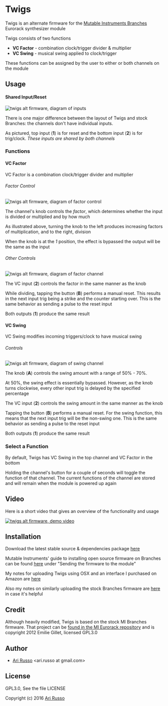 # Twigs

Twigs is an alternate firmware for the [Mutable Instruments Branches](http://mutable-instruments.net/modules/branches) Eurorack synthesizer module

Twigs consists of two functions

* **VC Factor** - combination clock/trigger divider & multiplier
* **VC Swing** - musical swing applied to clock/trigger

These functions can be assigned by the user to either or both channels on the module

## Usage
#### Shared Input/Reset

![twigs alt firmware, diagram of inputs](http://i.imgur.com/honssyb.png)

There is one major difference between the layout of Twigs and stock Branches: the channels don't have individual inputs.  

As pictured, top input (**1**) is for reset and the bottom input (**2**) is for trig/clock. *These inputs are shared by both channels*

### Functions

#### VC Factor

VC Factor is a combination clock/trigger divider and multiplier

###### Factor Control

![twigs alt firmware, diagram of factor control](http://i.imgur.com/hEDyddZ.png)

The channel's knob controls the *factor*, which determines whether the input is divided or multiplied and by how much

As illustrated above, turning the knob to the left produces increasing factors of multiplication, and to the right, division

When the knob is at the *1* position, the effect is bypassed the output will be the same as the input

###### Other Controls

![twigs alt firmware, diagram of factor channel](http://i.imgur.com/rmMf5k4.png)

The VC input (**2**) controls the factor in the same manner as the knob

While dividing, tapping the button (**B**) performs a manual reset.  This results in the next input trig being a strike and the counter starting over. This is the same behavior as sending a pulse to the reset input

Both outputs (**1**) produce the same result

#### VC Swing

VC Swing modifies incoming triggers/clock to have musical swing

###### Controls

![twigs alt firmware, diagram of swing channel](http://i.imgur.com/rmMf5k4.png)

The knob (**A**) controls the swing amount with a range of 50% - 70%.

At 50%, the swing effect is essentially bypassed. However, as the knob turns clockwise, every other input trig is delayed by the specified percentage

The VC input (**2**) controls the swing amount in the same manner as the knob

Tapping the button (**B**) performs a manual reset. For the swing function, this means that the next input trig will be the non-swing one.  This is the same behavior as sending a pulse to the reset input

Both outputs (**1**) produce the same result

### Select a Function

By default, Twigs has VC Swing in the top channel and VC Factor in the bottom

Holding the channel's button for a couple of seconds will toggle the function of that channel.  The current functions of the channel are stored and will remain when the module is powered up again

## Video

Here is a short video that gives an overview of the functionality and usage

[![twigs alt firmware, demo video](http://img.youtube.com/vi/lWKPzUoxJjY/0.jpg?1)](http://www.youtube.com/watch?v=lWKPzUoxJjY)

## Installation

Download the latest stable source & dependencies package [here](https://github.com/arirusso/twigs/blob/master/releases/twigs-1.0.1.tar.gz?raw=true)

Mutable Instruments' guide to installing open source firmware on Branches can be found [here](http://mutable-instruments.net/modules/branches/open) under "Sending the firmware to the module"

My notes for uploading Twigs using OSX and an interface I purchased on Amazon are [here](https://gist.github.com/arirusso/9d55c77618bd1195a9fc238ffac47f18)

Also my notes on similarly uploading the stock Branches firmware are [here](https://gist.github.com/arirusso/88e5f4d04e99e3fdf8914225cea74581) in case it's helpful

## Credit

Although heavily modified, Twigs is based on the stock MI Branches firmware.  That project can be [found in the MI Eurorack repository](https://github.com/pichenettes/eurorack) and is copyright 2012 Emilie Gillet, licensed GPL3.0

## Author

* [Ari Russo](http://github.com/arirusso) <ari.russo at gmail.com>

## License

GPL3.0, See the file LICENSE

Copyright (c) 2016 [Ari Russo](http://arirusso.com)
